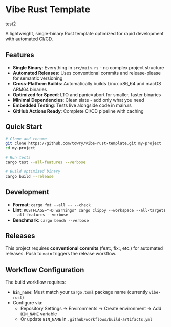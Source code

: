 # Vibe Rust Template

test2

A lightweight, single-binary Rust template optimized for rapid development with
automated CI/CD.

## Features

- **Single Binary**: Everything in `src/main.rs` - no complex project structure
- **Automated Releases**: Uses conventional commits and release-please for
  semantic versioning
- **Cross-Platform Builds**: Automatically builds Linux x86_64 and macOS ARM64
  binaries
- **Optimized for Speed**: LTO and panic=abort for smaller, faster binaries
- **Minimal Dependencies**: Clean slate - add only what you need
- **Embedded Testing**: Tests live alongside code in main.rs
- **GitHub Actions Ready**: Complete CI/CD pipeline with caching

## Quick Start

```bash
# Clone and rename
git clone https://github.com/towry/vibe-rust-template.git my-project
cd my-project

# Run tests
cargo test --all-features --verbose

# Build optimized binary
cargo build --release
```

## Development

- **Format**: `cargo fmt --all -- --check`
- **Lint**:
  `RUSTFLAGS="-D warnings" cargo clippy --workspace --all-targets --all-features --verbose`
- **Benchmark**: `cargo bench --verbose`

## Releases

This project requires **conventional commits** (feat:, fix:, etc.) for automated
releases. Push to `main` triggers the release workflow.

## Workflow Configuration

The build workflow requires:

- **`bin_name`**: Must match your `Cargo.toml` package name (currently
  `vibe-rust`)
- Configure via:
  - Repository Settings → Environments → Create environment → Add `BIN_NAME`
    variable
  - Or update `BIN_NAME` in `.github/workflows/build-artifacts.yml`
